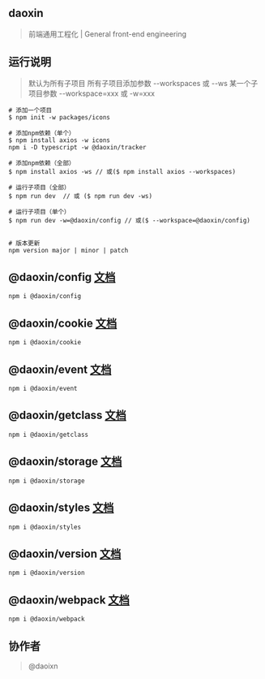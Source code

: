 ## daoxin

> 前端通用工程化 | General front-end engineering

## 运行说明

> 默认为所有子项目
> 所有子项目添加参数 --workspaces 或 --ws
> 某一个子项目参数 --workspace=xxx 或 -w=xxx

```
# 添加一个项目
$ npm init -w packages/icons

# 添加npm依赖（单个）
$ npm install axios -w icons
npm i -D typescript -w @daoxin/tracker

# 添加npm依赖（全部）
$ npm install axios -ws // 或($ npm install axios --workspaces)

# 运行子项目（全部）
$ npm run dev  // 或 ($ npm run dev -ws)

# 运行子项目（单个）
$ npm run dev -w=@daoxin/config // 或($ --workspace=@daoxin/config)


# 版本更新
npm version major | minor | patch
```

## @daoxin/config [文档](https://dao-projects.github.io/daoxin/packages/config/)
```
npm i @daoxin/config
```

## @daoxin/cookie [文档](https://dao-projects.github.io/daoxin/packages/cookie/)

```
npm i @daoxin/cookie
```

## @daoxin/event [文档](https://dao-projects.github.io/daoxin/packages/event/)

```
npm i @daoxin/event
```

## @daoxin/getclass [文档](https://dao-projects.github.io/daoxin/packages/getclass/)

```
npm i @daoxin/getclass
```

## @daoxin/storage [文档](https://dao-projects.github.io/daoxin/packages/storage/)

```
npm i @daoxin/storage
```

## @daoxin/styles [文档](https://dao-projects.github.io/daoxin/packages/styles/)

```
npm i @daoxin/styles
```

## @daoxin/version [文档](https://dao-projects.github.io/daoxin/packages/version/)

```
npm i @daoxin/version
```

## @daoxin/webpack [文档](https://dao-projects.github.io/daoxin/packages/webpack/)

```
npm i @daoxin/webpack
```

## 协作者

> @daoixn
